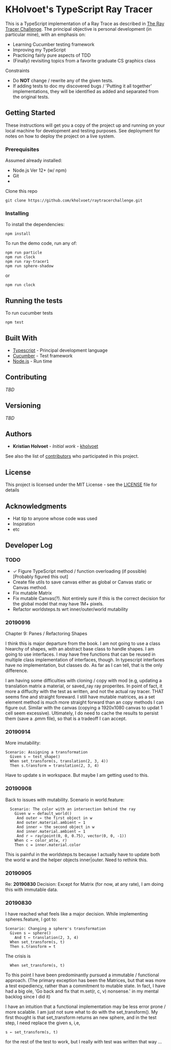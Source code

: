 # KHolvoet's TypeScript Ray Tracer

This is a TypeScript implementation of a Ray Trace as described in [The Ray Tracer Challenge](http://raytracerchallenge.com/). 
The principal objective is personal development (in particular mine), with an emphasis on:
* Learning Cucumber testing framework
* Improving my TypeScript
* Practicing fairly pure  aspects of TDD 
* (Finally) revisiting topics from a favorite graduate CS graphics class

Constraints
* Do **NOT** change / rewrite any of the given tests. 
* If adding tests to doc my discovered bugs / 'Putting it all together' implementations, they will be identified as added and separated from the original tests. 

## Getting Started

These instructions will get you a copy of the project up and running on your local machine for development and testing purposes. See deployment for notes on how to deploy the project on a live system.

### Prerequisites

Assumed already installed:
- Node.js Ver 12+ (w/ npm)  
- Git
- <TBD>

Clone this repo

```
git clone https://github.com/kholvoet/raytracerchallenge.git
```

### Installing

To install the dependencies:
```
npm install
```

To run the demo code, run any of:
```
npm run particle
npm run clock
npm run ray-tracer1
npm run sphere-shadow
```
or 
```
npm run clock
```

## Running the tests

To run cucumber tests
```
npm test
```

## Built With

* [Typescript](https://www.typescriptlang.org/) - Principal development language
* [Cucumber](https://cucumber.io/) - Test framework
* [Node.js](https://nodejs.org/en/) - Run time

## Contributing
*TBD*

## Versioning
*TBD*

## Authors

* **Kristian Holvoet** - *Initial work* - [kholvoet](https://github.com/kholvoet)

See also the list of [contributors](https://github.com/kholvoet/contributors) who participated in this project.

## License

This project is licensed under the MIT License - see the [LICENSE](LICENSE) file for details

## Acknowledgments

* Hat tip to anyone whose code was used
* Inspiration
* etc

## Developer Log

### TODO

- ✓ Figure TypeScript method / function overloading (if possible) [Probably figured this out]
- Create file utils to save canvas either as global or Canvas static or Canvas method.
- Fix mutable Matrix
- Fix mutable Canvas(?). Not entirely sure if this is the correct decision for the global model that may have 1M+ pixels.
- Refactor worldsteps.ts wrt inner/outer/world mutability
 
### 20190916
Chapter 9: Panes / Refactoring Shapes

I think this is major departure from the book. I am not going to use a class hiearchy of shapes, with an abstract base class to handle shapes. I am going to use interfaces. I may have free functions that can be reused in multiple class implementation of interfaces, though. In typescript interfaces have no implementation, but classes do. As far as I can tell, that is the only difference. 

I am having some difficulties with cloning / copy with mod (e.g, updating a translation matrix a material, or saved_ray ray properites. In point of fact, it more a diffuclty with the test as written, and not the actual ray tracer. THAT seems fine and straight foreward. I still have mutable matrices, as a set element method is much more straight forward than an copy methods I can figure out. Similar with the canvas (copying a 1920x1080 canvas to updat 1 cell seem excessive). Ultimately, I do need to cache the results to persist them (save a .pmm file), so that is a tradeoff I can accept.

### 20190914
More imutability: 
```
Scenario: Assigning a transformation
  Given s ← test_shape()
  When set_transform(s, translation(2, 3, 4))
  Then s.transform = translation(2, 3, 4)
```

Have to update s in workspace. But maybe I am getting used to this.

### 20190908 
Back to issues with mutability. Scenario in world.feature:
```
  Scenario: The color with an intersection behind the ray
    Given w ← default_world()
     And outer ← the first object in w
     And outer.material.ambient ← 1
     And inner ← the second object in w
     And inner.material.ambient ← 1
     And r ← ray(point(0, 0, 0.75), vector(0, 0, -1))
    When c ← color_at(w, r)
    Then c = inner.material.color

```

This is painful in the worldsteps.ts because I actually have to update both the world w and the helper objects inner|outer. Need to rethink this.
### 20190905
Re: **20190830** 
Decision: Except for Matrix (for now, at any rate), I am doing this with immutable data. 

### 20190830
I have reached what feels like a major decision. While implementing spheres.feature, I got to:
```
Scenario: Changing a sphere's transformation
  Given s ← sphere()
    And t ← translation(2, 3, 4)
  When set_transform(s, t)
  Then s.transform = t
```

The crisis is 
```
  When set_transform(s, t)
```

To this point I have been predominantly pursued a immutable / functional approach. (The primary exception has been the Matrices, but that was more a test expediency, rather than a commitment to mutable state. In fact, I have had a big ole, 'Go back and fix that m.set(r, c, v) nonsense.' in my mental backlog since I did it)

I have an intuition that a functional implementation may be less error prone / more scalable. I am just not sure what to do with the set_transform(). My first thought is that set_transform returns an new sphere, and in the test step, I need  replace the given s, i,e, 
```
s ← set_transform(s, t)
```
 for the rest of the test to work, but I really with test was written that way ...
